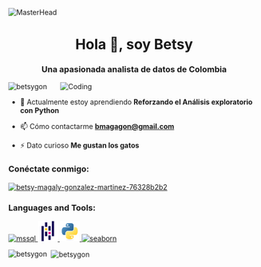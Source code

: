 ![MasterHead](https://wallpaperaccess.com/full/3959399.jpg)


<h1 align="center">Hola 👋, soy Betsy</h1>
<h3 align="center">Una apasionada analista de datos de Colombia</h3><p align="left"> 

<img align="right" alt="Coding" width="400" src="https://cdn.dribbble.com/users/2457624/screenshots/5090180/___c.gif">

<img src="https://komarev.com/ghpvc/?username=betsygon&label=Profile%20views&color=0e75b6&style=flat" alt="betsygon" /> </p>

- 🌱 Actualmente estoy aprendiendo **Reforzando el Análisis exploratorio con Python**

- 📫 Cómo contactarme **bmagagon@gmail.com**

- ⚡ Dato curioso **Me gustan los gatos**

<h3 align="left">Conéctate conmigo:</h3>
<p align="left">
<a href="https://linkedin.com/in/betsy-magaly-gonzalez-martinez-76328b2b2" target="blank"><img align="center" src="https://raw.githubusercontent.com/rahuldkjain/github-profile-readme-generator/master/src/images/icons/Social/linked-in-alt.svg" alt="betsy-magaly-gonzalez-martinez-76328b2b2" height="30" width="40" /></a>
</p>

<h3 align="left">Languages and Tools:</h3>
<p align="left"> <a href="https://www.microsoft.com/en-us/sql-server" target="_blank" rel="noreferrer"> <img src="https://www.svgrepo.com/show/303229/microsoft-sql-server-logo.svg" alt="mssql" width="40" height="40"/> </a> <a href="https://pandas.pydata.org/" target="_blank" rel="noreferrer"> <img src="https://raw.githubusercontent.com/devicons/devicon/2ae2a900d2f041da66e950e4d48052658d850630/icons/pandas/pandas-original.svg" alt="pandas" width="40" height="40"/> </a> <a href="https://www.python.org" target="_blank" rel="noreferrer"> <img src="https://raw.githubusercontent.com/devicons/devicon/master/icons/python/python-original.svg" alt="python" width="40" height="40"/> </a> <a href="https://seaborn.pydata.org/" target="_blank" rel="noreferrer"> <img src="https://seaborn.pydata.org/_images/logo-mark-lightbg.svg" alt="seaborn" width="40" height="40"/> </a> </p>

<p><img align="left" src="https://github-readme-stats.vercel.app/api/top-langs?username=betsygon&show_icons=true&locale=en&layout=compact" alt="betsygon" /></p>

<p>&nbsp; <img align="center" src="https://github-readme-stats.vercel.app/api?username=betsygon&show_icons=true&locale=en" alt="betsygon" /></p>
